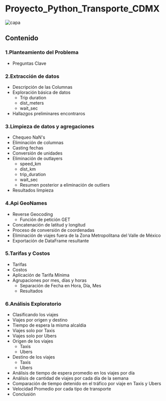 # Proyecto_Python_Transporte_CDMX
![capa](https://user-images.githubusercontent.com/71915068/110401847-fb291280-803f-11eb-83ee-ad6e9708913a.png)

## Contenido

### 1.Planteamiento del Problema
- Preguntas Clave
### 2.Extracción de datos
- Descripción de las Columnas
- Exploración básica de datos
  - Trip duration 
  - dist_meters
  - wait_sec
- Hallazgos preliminares encontraros
### 3.Limpieza de datos y agregaciones
- Chequeo NaN's
- Eliminación de columnas
- Casting fechas
- Conversión de unidades
- Eliminación de outlayers
  - speed_km
  - dist_km
  - trip_duration
  - wait_sec
  - Resumen posterior a eliminación de outliers
- Resultados limpieza
### 4.Api GeoNames
- Reverse Geocoding
  - Función de petición  GET
- Concatenación de latitud y longitud
- Proceso de conversión de coordenadas
- Eliminación de viajes fuera de la Zona Metropolitana del Valle de México
- Exportación de DataFrame resultante
### 5.Tarifas y Costos
- Tarifas
- Costos
- Aplicación de Tarifa Mínima
- Agrupaciones por mes, días y horas
  - Separación de Fecha en Hora, Día, Mes
  - Resultados
### 6.Análisis Exploratorio
- Clasificando los viajes
- Viajes por origen y destino
- Tiempo de espera la misma alcaldia
- Viajes solo por Taxis
- Viajes solo por Ubers
- Origen de los viajes
  - Taxis
  - Ubers
- Destino de los viajes
  - Taxis
  - Ubers
- Análisis de tiempo de espera promedio en los viajes por día
- Análisis de cantidad de viajes por cada día de la semana
- Comparación de tiempo detenido en el tráfico por viaje en Taxis y Ubers
- Velocidad Promedio por cada tipo de transporte
- Conclusión 
